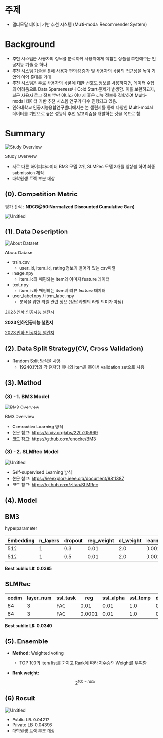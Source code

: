 # 주제

- 멀티모달 데이터 기반 추천 시스템 (Multi-modal Recommender System)

# Background

- 추천 시스템은 사용자의 정보를 분석하여 사용자에게 적합한 상품을 추천해주는 인공지능 기술 중 하나
- 추천 시스템 기술을 통해 사용자 편의성 증가 및 사용자의 상품의 접근성을 높여 기업의 이익 증대를 기대
- 추천 시스템은 주로 사용자의 상품에 대한 선호도 정보를 사용하지만, 데이터 수집의 어려움으로 Data Sparseness나 Cold Start 문제가 발생함. 이를 보완하고자, 최근 사용자 로그 정보 뿐만 아니라 이미지 혹은 리뷰 정보를 결합하여 Multi-modal 데이터 기반 추천 시스템 연구가 다수 진행되고 있음.
- 인하대학교 인공지능융합연구센터에서는 본 챌린지를 통해 다양한 Multi-modal 데이터를 기반으로 높은 성능의 추천 알고리즘을 개발하는 것을 목표로 함

# Summary
![Study Overview](https://s3-us-west-2.amazonaws.com/secure.notion-static.com/ff820fb4-0d59-4cc5-82ce-b9ff47dc358d/Untitled.png)

Study Overview
- 서로 다른 하이퍼파라미터 BM3 모델 2개, SLMRec 모델 2개를 앙상블 하여 최종 submission 제작
- 대학원생 트랙 부분 대상


## (0). Competition Metric

평가 산식 : **NDCG@50(Normalized Discounted Cumulative Gain)**

![Untitled](https://s3-us-west-2.amazonaws.com/secure.notion-static.com/fa7aaddd-7fd5-484e-868a-1fb2a0ed2d8e/Untitled.png)

## **(1). Data Description**

![About Dataset](https://s3-us-west-2.amazonaws.com/secure.notion-static.com/f45a2e21-bb2f-4c2e-8f0b-aac4fc57298d/Untitled.png)

About Dataset

- train.csv
    - user_id, item_id, rating 정보가 들어가 있는 csv파일
- image.npy
    - item_id와 매핑되는 item의 이미지 feature 데이터
- text.npy
    - item_id와 매핑되는 item의 리뷰 feature 데이터
- user_label.npy / item_label.npy
    - 분석을 위한 라벨 관련 정보 (정답 라벨의 라벨 의미가 아님)

[2023 인하 인공지능 챌린지](https://dacon.io/competitions/official/236113/data)

**2023 인하인공지능 챌린지**

[2023 인하 인공지능 챌린지](https://dacon.io/competitions/official/236113/overview/description)

## **(2). Data Split Strategy(CV, Cross Validation)**

- Random Split 방식을 사용
    - 192403명의 각 유저당 하나의 item을 뽑아서 validation set으로 사용

## **(3). Method**

### **(3) - 1. BM3 Model**

![BM3 Overview](https://s3-us-west-2.amazonaws.com/secure.notion-static.com/9cce1bee-3519-4873-bbaf-3b2b8f8c173d/Untitled.png)

BM3 Overview

- Contrastive Learning 방식
- 논문 참고: https://arxiv.org/abs/2207.05969
- 코드 참고: https://github.com/enoche/BM3

### **(3) - 2. SLMRec Model**

![Untitled](https://s3-us-west-2.amazonaws.com/secure.notion-static.com/aa5e62bf-80f0-4a4e-ada7-85c0132cf5a4/Untitled.png)

- Self-supervised Learning 방식
- 논문 참고: https://ieeexplore.ieee.org/document/9811387
- 코드 참고: https://github.com/zltao/SLMRec

## **(4). Model**

## **BM3**

hyperparameter

| Embedding | n_layers | dropout | reg_weight | cl_weight | learning_rate |
| --- | --- | --- | --- | --- | --- |
| 512 | 1 | 0.3 | 0.01 | 2.0 | 0.001 |
| 512 | 1 | 0.5 | 0.01 | 2.0 | 0.001 |

**Best public LB: 0.0395**

## SLMRec

| ecdim | layer_num | ssl_task | reg | ssl_alpha | ssl_temp | dropout | learning_rate |
| --- | --- | --- | --- | --- | --- | --- | --- |
| 64 | 3 | FAC | 0.01 | 0.01 | 1.0 | 0.3 | 0.0001 |
| 64 | 3 | FAC | 0.0001 | 0.01 | 1.0 | 0.3 | 0.0001 |

**Best public LB: 0.0340**

## **(5). Ensemble**

- **Method:** Weighted voting
    - TOP 100의 item list를 가지고 Rank에 따라 지수승의 Weight를 부여함.
- **Rank weight:**
    
    $$
    2^{100-rank}
    $$
    

## **(6) Result**

![Untitled](https://s3-us-west-2.amazonaws.com/secure.notion-static.com/11338d50-a2a3-44c1-81e5-e8974d4dba82/Untitled.png)

- Public LB: 0.04217
- Private LB: 0.04396
- 대학원생 트랙 부분 대상
